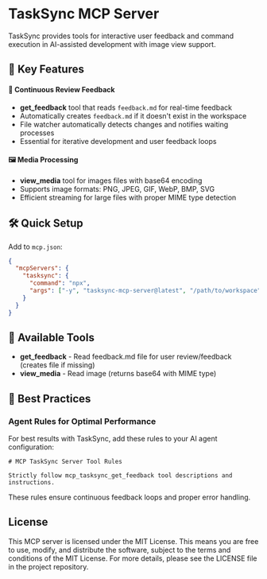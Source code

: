 # TaskSync MCP Server

 TaskSync provides tools for interactive user feedback and command execution in AI-assisted development with image view support.


## 🌟 Key Features

#### 🔄 Continuous Review Feedback
- **get_feedback** tool that reads `feedback.md` for real-time feedback
- Automatically creates `feedback.md` if it doesn't exist in the workspace
- File watcher automatically detects changes and notifies waiting processes
- Essential for iterative development and user feedback loops

#### 🖼️ Media Processing
- **view_media** tool for images files with base64 encoding
- Supports image formats: PNG, JPEG, GIF, WebP, BMP, SVG
- Efficient streaming for large files with proper MIME type detection

## 🛠️ Quick Setup

</details>

Add to `mcp.json`:
```json
{
  "mcpServers": {
    "tasksync": {
      "command": "npx",
      "args": ["-y", "tasksync-mcp-server@latest", "/path/to/workspace"]
    }
  }
}
```
</details>

## 🔨 Available Tools

- **get_feedback** - Read feedback.md file for user review/feedback (creates file if missing)
- **view_media** - Read image (returns base64 with MIME type)

## 🛟 Best Practices

### Agent Rules for Optimal Performance

For best results with TaskSync, add these rules to your AI agent configuration:

```
# MCP TaskSync Server Tool Rules

Strictly follow mcp_tasksync_get_feedback tool descriptions and instructions.
```

These rules ensure continuous feedback loops and proper error handling.

## License

This MCP server is licensed under the MIT License. This means you are free to use, modify, and distribute the software, subject to the terms and conditions of the MIT License. For more details, please see the LICENSE file in the project repository.

